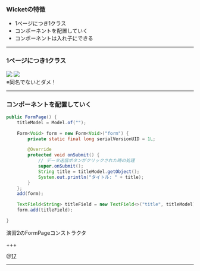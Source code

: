 ### Wicketの特徴
- 1ページにつき1クラス
- コンポーネントを配置していく
- コンポーネントは入れ子にできる

---

### 1ページにつき1クラス
![](https://i.imgur.com/UfZWrDN.png)
![](https://i.imgur.com/F6Cj2Ls.png)<br>
※同名でないとダメ！

---

### コンポーネントを配置していく
```java:FormPage.java
public FormPage() {
    titleModel = Model.of("");

    Form<Void> form = new Form<Void>("form") {
        private static final long serialVersionUID = 1L;

        @Override
        protected void onSubmit() {
            // データ送信ボタンがクリックされた時の処理
            super.onSubmit();
            String title = titleModel.getObject();
            System.out.println("タイトル: " + title);
        }
    };
    add(form);

    TextField<String> titleField = new TextField<>("title", titleModel);
    form.add(titleField);

}
```
演習2のFormPageコンストラクタ

+++

@[17](TextFieldコンポーネント)

---
